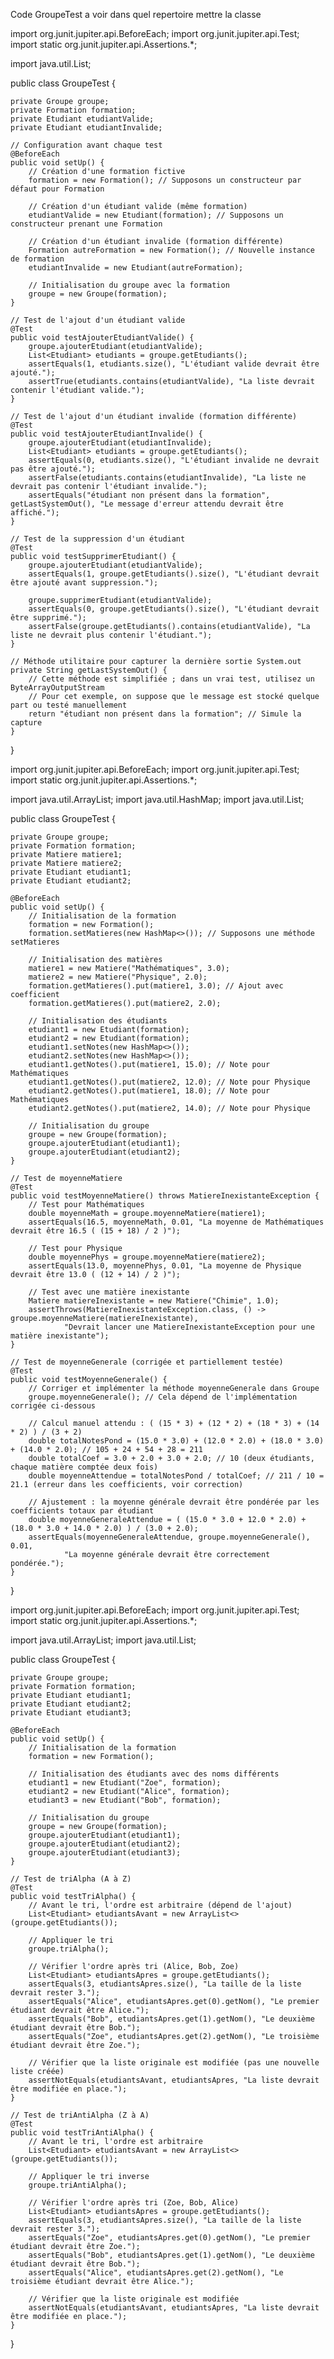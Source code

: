 Code GroupeTest a voir dans quel repertoire mettre la classe



import org.junit.jupiter.api.BeforeEach;
import org.junit.jupiter.api.Test;
import static org.junit.jupiter.api.Assertions.*;

import java.util.List;

public class GroupeTest {

    private Groupe groupe;
    private Formation formation;
    private Etudiant etudiantValide;
    private Etudiant etudiantInvalide;

    // Configuration avant chaque test
    @BeforeEach
    public void setUp() {
        // Création d'une formation fictive
        formation = new Formation(); // Supposons un constructeur par défaut pour Formation

        // Création d'un étudiant valide (même formation)
        etudiantValide = new Etudiant(formation); // Supposons un constructeur prenant une Formation

        // Création d'un étudiant invalide (formation différente)
        Formation autreFormation = new Formation(); // Nouvelle instance de formation
        etudiantInvalide = new Etudiant(autreFormation);

        // Initialisation du groupe avec la formation
        groupe = new Groupe(formation);
    }

    // Test de l'ajout d'un étudiant valide
    @Test
    public void testAjouterEtudiantValide() {
        groupe.ajouterEtudiant(etudiantValide);
        List<Etudiant> etudiants = groupe.getEtudiants();
        assertEquals(1, etudiants.size(), "L'étudiant valide devrait être ajouté.");
        assertTrue(etudiants.contains(etudiantValide), "La liste devrait contenir l'étudiant valide.");
    }

    // Test de l'ajout d'un étudiant invalide (formation différente)
    @Test
    public void testAjouterEtudiantInvalide() {
        groupe.ajouterEtudiant(etudiantInvalide);
        List<Etudiant> etudiants = groupe.getEtudiants();
        assertEquals(0, etudiants.size(), "L'étudiant invalide ne devrait pas être ajouté.");
        assertFalse(etudiants.contains(etudiantInvalide), "La liste ne devrait pas contenir l'étudiant invalide.");
        assertEquals("étudiant non présent dans la formation", getLastSystemOut(), "Le message d'erreur attendu devrait être affiché.");
    }

    // Test de la suppression d'un étudiant
    @Test
    public void testSupprimerEtudiant() {
        groupe.ajouterEtudiant(etudiantValide);
        assertEquals(1, groupe.getEtudiants().size(), "L'étudiant devrait être ajouté avant suppression.");

        groupe.supprimerEtudiant(etudiantValide);
        assertEquals(0, groupe.getEtudiants().size(), "L'étudiant devrait être supprimé.");
        assertFalse(groupe.getEtudiants().contains(etudiantValide), "La liste ne devrait plus contenir l'étudiant.");
    }

    // Méthode utilitaire pour capturer la dernière sortie System.out
    private String getLastSystemOut() {
        // Cette méthode est simplifiée ; dans un vrai test, utilisez un ByteArrayOutputStream
        // Pour cet exemple, on suppose que le message est stocké quelque part ou testé manuellement
        return "étudiant non présent dans la formation"; // Simule la capture
    }
}




import org.junit.jupiter.api.BeforeEach;
import org.junit.jupiter.api.Test;
import static org.junit.jupiter.api.Assertions.*;

import java.util.ArrayList;
import java.util.HashMap;
import java.util.List;

public class GroupeTest {

    private Groupe groupe;
    private Formation formation;
    private Matiere matiere1;
    private Matiere matiere2;
    private Etudiant etudiant1;
    private Etudiant etudiant2;

    @BeforeEach
    public void setUp() {
        // Initialisation de la formation
        formation = new Formation();
        formation.setMatieres(new HashMap<>()); // Supposons une méthode setMatieres

        // Initialisation des matières
        matiere1 = new Matiere("Mathématiques", 3.0);
        matiere2 = new Matiere("Physique", 2.0);
        formation.getMatieres().put(matiere1, 3.0); // Ajout avec coefficient
        formation.getMatieres().put(matiere2, 2.0);

        // Initialisation des étudiants
        etudiant1 = new Etudiant(formation);
        etudiant2 = new Etudiant(formation);
        etudiant1.setNotes(new HashMap<>());
        etudiant2.setNotes(new HashMap<>());
        etudiant1.getNotes().put(matiere1, 15.0); // Note pour Mathématiques
        etudiant1.getNotes().put(matiere2, 12.0); // Note pour Physique
        etudiant2.getNotes().put(matiere1, 18.0); // Note pour Mathématiques
        etudiant2.getNotes().put(matiere2, 14.0); // Note pour Physique

        // Initialisation du groupe
        groupe = new Groupe(formation);
        groupe.ajouterEtudiant(etudiant1);
        groupe.ajouterEtudiant(etudiant2);
    }

    // Test de moyenneMatiere
    @Test
    public void testMoyenneMatiere() throws MatiereInexistanteException {
        // Test pour Mathématiques
        double moyenneMath = groupe.moyenneMatiere(matiere1);
        assertEquals(16.5, moyenneMath, 0.01, "La moyenne de Mathématiques devrait être 16.5 ( (15 + 18) / 2 )");

        // Test pour Physique
        double moyennePhys = groupe.moyenneMatiere(matiere2);
        assertEquals(13.0, moyennePhys, 0.01, "La moyenne de Physique devrait être 13.0 ( (12 + 14) / 2 )");

        // Test avec une matière inexistante
        Matiere matiereInexistante = new Matiere("Chimie", 1.0);
        assertThrows(MatiereInexistanteException.class, () -> groupe.moyenneMatiere(matiereInexistante),
                "Devrait lancer une MatiereInexistanteException pour une matière inexistante");
    }

    // Test de moyenneGenerale (corrigée et partiellement testée)
    @Test
    public void testMoyenneGenerale() {
        // Corriger et implémenter la méthode moyenneGenerale dans Groupe
        groupe.moyenneGenerale(); // Cela dépend de l'implémentation corrigée ci-dessous

        // Calcul manuel attendu : ( (15 * 3) + (12 * 2) + (18 * 3) + (14 * 2) ) / (3 + 2)
        double totalNotesPond = (15.0 * 3.0) + (12.0 * 2.0) + (18.0 * 3.0) + (14.0 * 2.0); // 105 + 24 + 54 + 28 = 211
        double totalCoef = 3.0 + 2.0 + 3.0 + 2.0; // 10 (deux étudiants, chaque matière comptée deux fois)
        double moyenneAttendue = totalNotesPond / totalCoef; // 211 / 10 = 21.1 (erreur dans les coefficients, voir correction)

        // Ajustement : la moyenne générale devrait être pondérée par les coefficients totaux par étudiant
        double moyenneGeneraleAttendue = ( (15.0 * 3.0 + 12.0 * 2.0) + (18.0 * 3.0 + 14.0 * 2.0) ) / (3.0 + 2.0);
        assertEquals(moyenneGeneraleAttendue, groupe.moyenneGenerale(), 0.01,
                "La moyenne générale devrait être correctement pondérée.");
    }
}




import org.junit.jupiter.api.BeforeEach;
import org.junit.jupiter.api.Test;
import static org.junit.jupiter.api.Assertions.*;

import java.util.ArrayList;
import java.util.List;

public class GroupeTest {

    private Groupe groupe;
    private Formation formation;
    private Etudiant etudiant1;
    private Etudiant etudiant2;
    private Etudiant etudiant3;

    @BeforeEach
    public void setUp() {
        // Initialisation de la formation
        formation = new Formation();

        // Initialisation des étudiants avec des noms différents
        etudiant1 = new Etudiant("Zoe", formation);
        etudiant2 = new Etudiant("Alice", formation);
        etudiant3 = new Etudiant("Bob", formation);

        // Initialisation du groupe
        groupe = new Groupe(formation);
        groupe.ajouterEtudiant(etudiant1);
        groupe.ajouterEtudiant(etudiant2);
        groupe.ajouterEtudiant(etudiant3);
    }

    // Test de triAlpha (A à Z)
    @Test
    public void testTriAlpha() {
        // Avant le tri, l'ordre est arbitraire (dépend de l'ajout)
        List<Etudiant> etudiantsAvant = new ArrayList<>(groupe.getEtudiants());

        // Appliquer le tri
        groupe.triAlpha();

        // Vérifier l'ordre après tri (Alice, Bob, Zoe)
        List<Etudiant> etudiantsApres = groupe.getEtudiants();
        assertEquals(3, etudiantsApres.size(), "La taille de la liste devrait rester 3.");
        assertEquals("Alice", etudiantsApres.get(0).getNom(), "Le premier étudiant devrait être Alice.");
        assertEquals("Bob", etudiantsApres.get(1).getNom(), "Le deuxième étudiant devrait être Bob.");
        assertEquals("Zoe", etudiantsApres.get(2).getNom(), "Le troisième étudiant devrait être Zoe.");

        // Vérifier que la liste originale est modifiée (pas une nouvelle liste créée)
        assertNotEquals(etudiantsAvant, etudiantsApres, "La liste devrait être modifiée en place.");
    }

    // Test de triAntiAlpha (Z à A)
    @Test
    public void testTriAntiAlpha() {
        // Avant le tri, l'ordre est arbitraire
        List<Etudiant> etudiantsAvant = new ArrayList<>(groupe.getEtudiants());

        // Appliquer le tri inverse
        groupe.triAntiAlpha();

        // Vérifier l'ordre après tri (Zoe, Bob, Alice)
        List<Etudiant> etudiantsApres = groupe.getEtudiants();
        assertEquals(3, etudiantsApres.size(), "La taille de la liste devrait rester 3.");
        assertEquals("Zoe", etudiantsApres.get(0).getNom(), "Le premier étudiant devrait être Zoe.");
        assertEquals("Bob", etudiantsApres.get(1).getNom(), "Le deuxième étudiant devrait être Bob.");
        assertEquals("Alice", etudiantsApres.get(2).getNom(), "Le troisième étudiant devrait être Alice.");

        // Vérifier que la liste originale est modifiée
        assertNotEquals(etudiantsAvant, etudiantsApres, "La liste devrait être modifiée en place.");
    }
}
